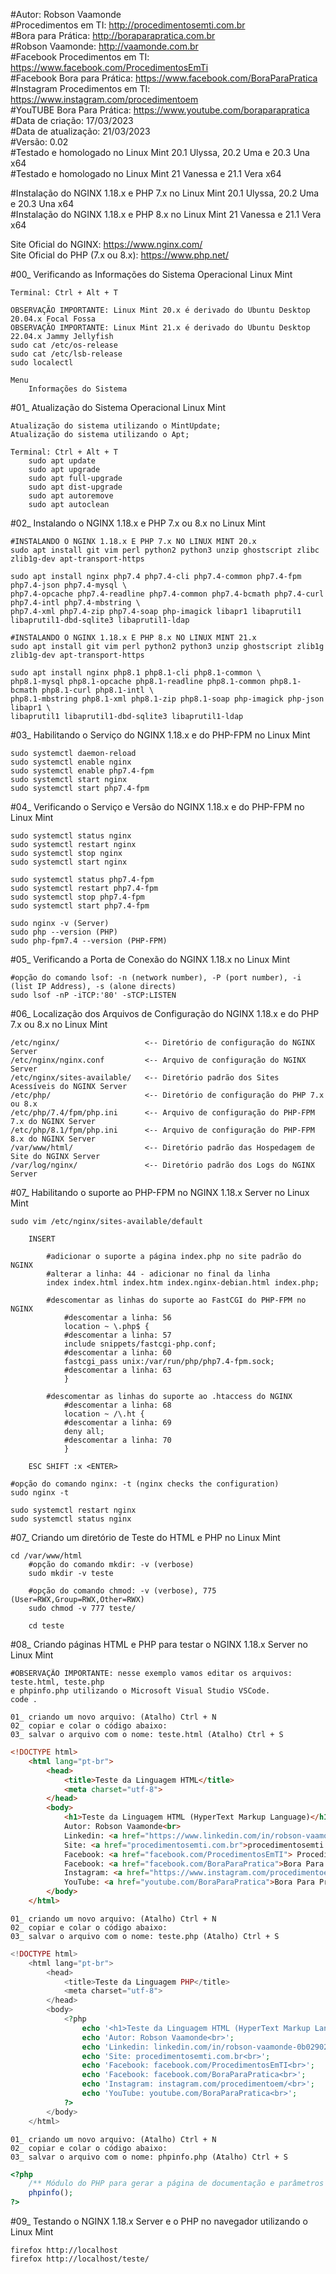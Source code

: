 #Autor: Robson Vaamonde<br>
#Procedimentos em TI: http://procedimentosemti.com.br<br>
#Bora para Prática: http://boraparapratica.com.br<br>
#Robson Vaamonde: http://vaamonde.com.br<br>
#Facebook Procedimentos em TI: https://www.facebook.com/ProcedimentosEmTi<br>
#Facebook Bora para Prática: https://www.facebook.com/BoraParaPratica<br>
#Instagram Procedimentos em TI: https://www.instagram.com/procedimentoem<br>
#YouTUBE Bora Para Prática: https://www.youtube.com/boraparapratica<br>
#Data de criação: 17/03/2023<br>
#Data de atualização: 21/03/2023<br>
#Versão: 0.02<br>
#Testado e homologado no Linux Mint 20.1 Ulyssa, 20.2 Uma e 20.3 Una x64<br>
#Testado e homologado no Linux Mint 21 Vanessa e 21.1 Vera x64

#Instalação do NGINX 1.18.x e PHP 7.x no Linux Mint 20.1 Ulyssa, 20.2 Uma e 20.3 Una x64<br>
#Instalação do NGINX 1.18.x e PHP 8.x no Linux Mint 21 Vanessa e 21.1 Vera x64

Site Oficial do NGINX: https://www.nginx.com/<br>
Site Oficial do PHP (7.x ou 8.x): https://www.php.net/

#00_ Verificando as Informações do Sistema Operacional Linux Mint<br>

	Terminal: Ctrl + Alt + T

	OBSERVAÇÃO IMPORTANTE: Linux Mint 20.x é derivado do Ubuntu Desktop 20.04.x Focal Fossa 
	OBSERVAÇÃO IMPORTANTE: Linux Mint 21.x é derivado do Ubuntu Desktop 22.04.x Jammy Jellyfish
	sudo cat /etc/os-release
	sudo cat /etc/lsb-release
	sudo localectl

	Menu
		Informações do Sistema

#01_ Atualização do Sistema Operacional Linux Mint<br>

	Atualização do sistema utilizando o MintUpdate;
	Atualização do sistema utilizando o Apt;

	Terminal: Ctrl + Alt + T
		sudo apt update
		sudo apt upgrade
		sudo apt full-upgrade
		sudo apt dist-upgrade
		sudo apt autoremove
		sudo apt autoclean

#02_ Instalando o NGINX 1.18.x e PHP 7.x ou 8.x no Linux Mint<br>

	#INSTALANDO O NGINX 1.18.x E PHP 7.x NO LINUX MINT 20.x
	sudo apt install git vim perl python2 python3 unzip ghostscript zlibc zlib1g-dev apt-transport-https
	
	sudo apt install nginx php7.4 php7.4-cli php7.4-common php7.4-fpm php7.4-json php7.4-mysql \
	php7.4-opcache php7.4-readline php7.4-common php7.4-bcmath php7.4-curl php7.4-intl php7.4-mbstring \
	php7.4-xml php7.4-zip php7.4-soap php-imagick libapr1 libaprutil1 libaprutil1-dbd-sqlite3 libaprutil1-ldap

	#INSTALANDO O NGINX 1.18.x E PHP 8.x NO LINUX MINT 21.x
	sudo apt install git vim perl python2 python3 unzip ghostscript zlib1g zlib1g-dev apt-transport-https

	sudo apt install nginx php8.1 php8.1-cli php8.1-common \
	php8.1-mysql php8.1-opcache php8.1-readline php8.1-common php8.1-bcmath php8.1-curl php8.1-intl \
	php8.1-mbstring php8.1-xml php8.1-zip php8.1-soap php-imagick php-json libapr1 \
	libaprutil1 libaprutil1-dbd-sqlite3 libaprutil1-ldap

#03_ Habilitando o Serviço do NGINX 1.18.x e do PHP-FPM no Linux Mint<br>

	sudo systemctl daemon-reload
	sudo systemctl enable nginx
	sudo systemctl enable php7.4-fpm
	sudo systemctl start nginx
	sudo systemctl start php7.4-fpm

#04_ Verificando o Serviço e Versão do NGINX 1.18.x e do PHP-FPM no Linux Mint<br>

	sudo systemctl status nginx
	sudo systemctl restart nginx
	sudo systemctl stop nginx
	sudo systemctl start nginx

	sudo systemctl status php7.4-fpm
	sudo systemctl restart php7.4-fpm
	sudo systemctl stop php7.4-fpm
	sudo systemctl start php7.4-fpm

	sudo nginx -v (Server)
	sudo php --version (PHP)
	sudo php-fpm7.4 --version (PHP-FPM)

#05_ Verificando a Porta de Conexão do NGINX 1.18.x no Linux Mint<br>

	#opção do comando lsof: -n (network number), -P (port number), -i (list IP Address), -s (alone directs)
	sudo lsof -nP -iTCP:'80' -sTCP:LISTEN

#06_ Localização dos Arquivos de Configuração do NGINX 1.18.x e do PHP 7.x ou 8.x no Linux Mint<br>

	/etc/nginx/                   <-- Diretório de configuração do NGINX Server
	/etc/nginx/nginx.conf         <-- Arquivo de configuração do NGINX Server
	/etc/nginx/sites-available/   <-- Diretório padrão dos Sites Acessíveis do NGINX Server
	/etc/php/                     <-- Diretório de configuração do PHP 7.x ou 8.x
	/etc/php/7.4/fpm/php.ini      <-- Arquivo de configuração do PHP-FPM 7.x do NGINX Server
	/etc/php/8.1/fpm/php.ini      <-- Arquivo de configuração do PHP-FPM 8.x do NGINX Server
	/var/www/html/                <-- Diretório padrão das Hospedagem de Site do NGINX Server
	/var/log/nginx/               <-- Diretório padrão dos Logs do NGINX Server

#07_ Habilitando o suporte ao PHP-FPM no NGINX 1.18.x Server no Linux Mint<br>

	sudo vim /etc/nginx/sites-available/default
		
		INSERT

			#adicionar o suporte a página index.php no site padrão do NGINX
			#alterar a linha: 44 - adicionar no final da linha
			index index.html index.htm index.nginx-debian.html index.php;

			#descomentar as linhas do suporte ao FastCGI do PHP-FPM no NGINX
				#descomentar a linha: 56
				location ~ \.php$ {
				#descomentar a linha: 57
				include snippets/fastcgi-php.conf;
				#descomentar a linha: 60
				fastcgi_pass unix:/var/run/php/php7.4-fpm.sock;
				#descomentar a linha: 63
				}

			#descomentar as linhas do suporte ao .htaccess do NGINX
				#descomentar a linha: 68
				location ~ /\.ht {
				#descomentar a linha: 69
				deny all;
				#descomentar a linha: 70
				}

		ESC SHIFT :x <ENTER>

	#opção do comando nginx: -t (nginx checks the configuration)
	sudo nginx -t
	
	sudo systemctl restart nginx
	sudo systemctl status nginx

#07_ Criando um diretório de Teste do HTML e PHP no Linux Mint<br>

	cd /var/www/html
		#opção do comando mkdir: -v (verbose)
		sudo mkdir -v teste
		
		#opção do comando chmod: -v (verbose), 775 (User=RWX,Group=RWX,Other=RWX)
		sudo chmod -v 777 teste/

		cd teste

#08_ Criando páginas HTML e PHP para testar o NGINX 1.18.x Server no Linux Mint<br>

	#OBSERVAÇÃO IMPORTANTE: nesse exemplo vamos editar os arquivos: teste.html, teste.php
	e phpinfo.php utilizando o Microsoft Visual Studio VSCode.
	code .

	01_ criando um novo arquivo: (Atalho) Ctrl + N
	02_ copiar e colar o código abaixo: 
	03_ salvar o arquivo com o nome: teste.html (Atalho) Ctrl + S

```html
<!DOCTYPE html>
	<html lang="pt-br">
		<head>
			<title>Teste da Linguagem HTML</title>
			<meta charset="utf-8">
		</head>
		<body>
			<h1>Teste da Linguagem HTML (HyperText Markup Language)</h1>
			Autor: Robson Vaamonde<br>
			Linkedin: <a href="https://www.linkedin.com/in/robson-vaamonde-0b029028/">Robson Vaamonde</a><br>
			Site: <a href="procedimentosemti.com.br">procedimentosemti.com.br</a><br>
			Facebook: <a href="facebook.com/ProcedimentosEmTI"> Procedimentos Em TI</a><br>
			Facebook: <a href="facebook.com/BoraParaPratica">Bora Para Pratica</a><br>
			Instagram: <a href="https://www.instagram.com/procedimentoem/?hl=pt-br">Procedimentos Em TI</a><br>
			YouTube: <a href="youtube.com/BoraParaPratica">Bora Para Pratica</a><br>
		</body>
	</html>
```

	01_ criando um novo arquivo: (Atalho) Ctrl + N
	02_ copiar e colar o código abaixo: 
	03_ salvar o arquivo com o nome: teste.php (Atalho) Ctrl + S

```php
<!DOCTYPE html>
	<html lang="pt-br">
		<head>
			<title>Teste da Linguagem PHP</title>
			<meta charset="utf-8">
		</head>
		<body>
			<?php 
				echo '<h1>Teste da Linguagem HTML (HyperText Markup Language)</h1>';
				echo 'Autor: Robson Vaamonde<br>';
				echo 'Linkedin: linkedin.com/in/robson-vaamonde-0b029028/<br>';
				echo 'Site: procedimentosemti.com.br<br>';
				echo 'Facebook: facebook.com/ProcedimentosEmTI<br>';
				echo 'Facebook: facebook.com/BoraParaPratica<br>';
				echo 'Instagram: instagram.com/procedimentoem/<br>';
				echo 'YouTube: youtube.com/BoraParaPratica<br>'; 
			?>
		</body>
	</html>
```

	01_ criando um novo arquivo: (Atalho) Ctrl + N
	02_ copiar e colar o código abaixo: 
	03_ salvar o arquivo com o nome: phpinfo.php (Atalho) Ctrl + S

```php
<?php
	/** Módulo do PHP para gerar a página de documentação e parâmetros do PHP*/
	phpinfo(); 
?>
```

#09_ Testando o NGINX 1.18.x Server e o PHP no navegador utilizando o Linux Mint<br>

	firefox http://localhost
	firefox http://localhost/teste/
